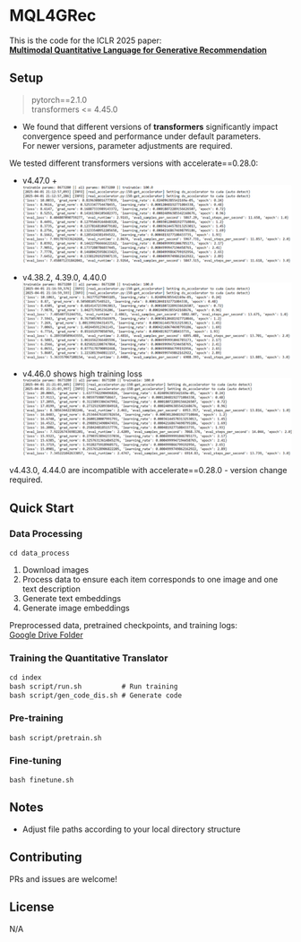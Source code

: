 # MQL4GRec

This is the code for the ICLR 2025 paper:  
[**Multimodal Quantitative Language for Generative Recommendation**](https://openreview.net/pdf?id=v7YrIjpkTF)

## Setup

> pytorch==2.1.0  
transformers <= 4.45.0  

- We found that different versions of **transformers** significantly impact convergence speed and performance under default parameters.  
For newer versions, parameter adjustments are required.

We tested different transformers versions with accelerate==0.28.0:  
- v4.47.0 +  
![alt text](figures/2.png)  

- v4.38.2, 4.39.0, 4.40.0  
![alt text](figures/3.png)  

- v4.46.0 shows high training loss  
![alt text](figures/1.png)  

v4.43.0, 4.44.0 are incompatible with accelerate==0.28.0 - version change required.

## Quick Start

### Data Processing
```
cd data_process
```
1. Download images  
2. Process data to ensure each item corresponds to one image and one text description  
3. Generate text embeddings  
4. Generate image embeddings    

Preprocessed data, pretrained checkpoints, and training logs:  
[Google Drive Folder](https://drive.google.com/drive/folders/1eewycbcAJ95atmF_V3bNchPIFDSw_TQC)

### Training the Quantitative Translator
```
cd index
bash script/run.sh          # Run training  
bash script/gen_code_dis.sh # Generate code  
```

### Pre-training
```
bash script/pretrain.sh
```

### Fine-tuning
```
bash finetune.sh
```

## Notes  
- Adjust file paths according to your local directory structure  

## Contributing  
PRs and issues are welcome!  

## License  
N/A  